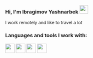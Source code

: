### Hi, I'm Ibragimov Yashnarbek <img src="https://media.giphy.com/media/m0dmKBkncVETJv2h0S/giphy.gif" width="27px">
I work remotely and like to travel a lot 

### Languages and tools I work with: 

<code><img src="https://www.freepnglogos.com/uploads/html5-logo-png/html5-logo-devextreme-multi-purpose-controls-html-javascript-3.png" height="30px"></code>
<code><img src="https://www.freepnglogos.com/uploads/html5-logo-png/html5-logo-best-web-design-psd-html-cms-development-ecommerce-6.png" height="30px"></code>
<code><img src="https://www.freepnglogos.com/uploads/html5-logo-png/html5-logo-devextreme-multi-purpose-controls-html-javascript-3.png" height="30px"></code>
<code><img src="https://www.google.com/url?sa=i&url=https%3A%2F%2Fwww.hiclipart.com%2Fsearch%3Fclipart%3Dhtml%2BLogo&psig=AOvVaw3cEHBrEDjCRp8TVSuMFLGq&ust=1680239446649000&source=images&cd=vfe&ved=0CBAQjRxqFwoTCOjr1e3xgv4CFQAAAAAdAAAAABAE" height="30px"></code>
